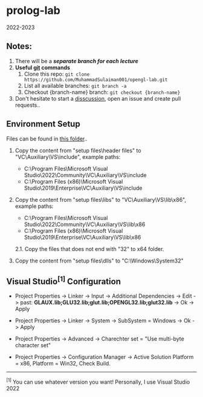 # prolog-lab 

2022-2023

## Notes:

1. There will be a ***separate branch for each lecture***
2. **Useful [git](https://git-scm.com/download/win) commands**
    1. Clone this repo: `git clone https://github.com/MuhammadSulaiman001/opengl-lab.git`
    2. List all available branches: `git branch -a`
    3. Checkout {branch-name} branch: `git checkout {branch-name}`
3. Don't hesitate to start a [disscussion](https://github.com/MuhammadSulaiman001/opengl-lab/discussions), open an issue and create pull requests..

## Environment Setup

Files can be found in [this folder](/setup%20files/)..

1. Copy the content from "setup files\header files" to "VC\Auxiliary\VS\include", example paths:
	- C:\Program Files\Microsoft Visual Studio\2022\Community\VC\Auxiliary\VS\include
	- C:\Program Files (x86)\Microsoft Visual Studio\2019\Enterprise\VC\Auxiliary\VS\include

2. Copy the content from "setup files\libs" to "VC\Auxiliary\VS\lib\x86", example paths:
	- C:\Program Files\Microsoft Visual Studio\2022\Community\VC\Auxiliary\VS\lib\x86
	- C:\Program Files (x86)\Microsoft Visual Studio\2019\Enterprise\VC\Auxiliary\VS\lib\x86

	2.1. Copy the files that does not end with "32" to x64 folder.

3. Copy the content from "setup files\dlls" to "C:\Windows\System32"

## Visual Studio<sup>[1]</sup> Configuration

- Project Properties -> Linker -> Input 
		-> Additional Dependencies 
		-> Edit -> past: **GLAUX.lib;GLU32.lib;glut.lib;OPENGL32.lib;glut32.lib**
		-> Ok -> Apply

- Project Properties -> Linker -> System -> SubSystem = Windows -> Ok -> Apply

- Project Properties -> Advanced 
-> Charechter set = "Use multi-byte character set"

- Project Properties -> Configuration Manager -> 
Active Solution Platform = x86, Platform = Win32, Check Build.

---
<sup>[1]</sup> You can use whatever version you want! Personally, I use Visual Studio 2022
